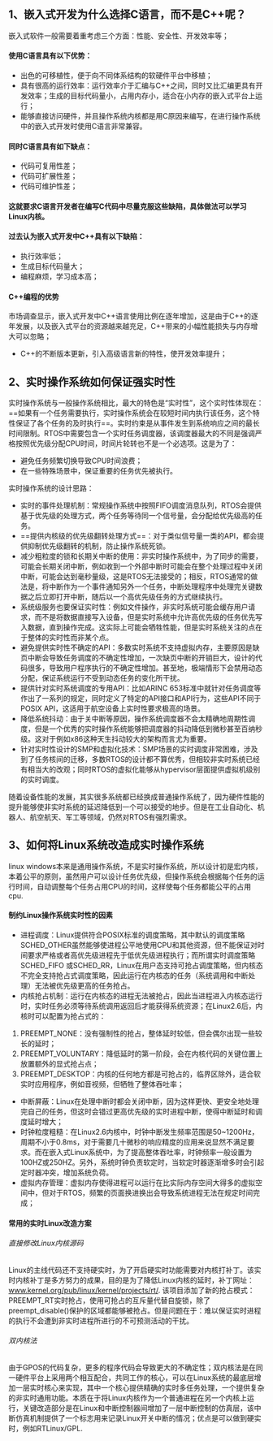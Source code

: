 ## 1、嵌入式开发为什么选择C语言，而不是C++呢？
嵌入式软件一般需要着重考虑三个方面：性能、安全性、开发效率等；
#### 使用C语言具有以下优势：
- 出色的可移植性，便于向不同体系结构的软硬件平台中移植；
- 具有很高的运行效率：运行效率介于汇编与C++之间，同时又比汇编更具有开发效率；生成的目标代码量小，占用内存小，适合在小内存的嵌入式平台上运行；
- 能够直接访问硬件，并且操作系统内核都是用C原因来编写，在进行操作系统中的嵌入式开发时使用C语言非常兼容。

#### 同时C语言具有如下缺点：
- 代码可复用性差；
- 代码可扩展性差；
- 代码可维护性差；

#### 这就要求C语言开发者在编写C代码中尽量克服这些缺陷，具体做法可以学习Linux内核。

#### 过去认为嵌入式开发中C++具有以下缺陷：
- 执行效率低；
- 生成目标代码量大；
- 编程麻烦，学习成本高；

#### C++编程的优势
市场调查显示，嵌入式开发中C++语言使用比例在逐年增加，这是由于C++的逐年发展，以及嵌入式平台的资源越来越充足，C++带来的小幅性能损失与内存增大可以忽略；
- C++的不断版本更新，引入高级语言新的特性，使开发效率提升；


## 2、实时操作系统如何保证强实时性
实时操作系统与一般操作系统相比，最大的特色是“实时性”，这个实时性体现在：==如果有一个任务需要执行，实时操作系统会在较短时间内执行该任务，这个特性保证了各个任务的及时执行==。实时约束是从事件发生到系统响应之间的最长时间限制。RTOS中需要包含一个实时任务调度器，该调度器最大的不同是强调严格按照优先级分配CPU时间，时间片轮转也不是一个必选项。这是为了：
- 避免任务频繁切换导致CPU时间浪费；
- 在一些特殊场景中，保证重要的任务优先被执行。

实时操作系统的设计思路：
- 实时的事件处理机制：常规操作系统中按照FIFO调度消息队列，RTOS会提供基于优先级的处理方式，两个任务等待同一个信号量，会分配给优先级高的任务。
- ==提供内核级的优先级翻转处理方式==：对于类似信号量一类的API，都会提供抑制优先级翻转的机制，防止操作系统死锁。
- 减少粗粒度的锁和长期关中断的使用：非实时操作系统中，为了同步的需要，可能会长期关闭中断，例如收到一个外部中断时可能会在整个处理过程中关闭中断，可能会达到毫秒量级，这是RTOS无法接受的；相反，RTOS通常的做法是，将中断作为一个事件通知另外一个任务，中断处理程序中处理完关键数据之后立即打开中断，随后以一个高优先级任务的方式继续执行。
- 系统级服务也要保证实时性：例如文件操作，非实时系统可能会缓存用户请求，而不是将数据直接写入设备，但是实时系统中允许高优先级的任务优先写入数据，直到操作完成。这实际上可能会牺牲性能，但是实时系统关注的点在于整体的实时性而非某个点。
- 避免提供实时性不确定的API：多数实时系统不支持虚拟内存，主要原因是缺页中断会导致任务调度的不确定性增加，一次缺页中断的开销巨大，设计的代码很多，导致用户程序执行的不确定性增加。甚至地，极端情形下会禁用动态分配，保证系统运行不受到动态任务的变化所干扰。
- 提供针对实时系统调度的专用API：比如ARINC 653标准中就针对任务调度等作出了一系列的规定，同时定义了特定的API接口和API行为，这些API不同于POSIX API，这适用于航空设备上实时性要求极高的场景。
- 降低系统抖动：由于关中断等原因，操作系统调度器不会太精确地周期性调度，但是一个优秀的实时操作系统能够把调度器的抖动降低到微秒甚至百纳秒级。这对于例如x86这种天生抖动较大的架构而言尤为重要。
- 针对实时性设计的SMP和虚拟化技术：SMP场景的实时调度非常困难，涉及到了任务核间的迁移，多数RTOS的设计都不算优秀，但相较非实时系统已经有相当大的改观；同时RTOS的虚拟化能够从hypervisor层面提供虚拟机级别的实时调度。

随着设备性能的发展，其实很多系统都已经换成普通操作系统了，因为硬件性能的提升能够使非实时系统的延迟降低到一个可以接受的地步。但是在工业自动化、机器人、航空航天、军工等领域，仍然对RTOS有强烈需求。

## 3、如何将Linux系统改造成实时操作系统
linux windows本来是通用操作系统，不是实时操作系统，所以设计初是宏内核，本着公平的原则，虽然用户可以设计任务优先级，但操作系统会根据每个任务的运行时间，自动调整每个任务占用CPU的时间，这样使每个任务都能公平的占用cpu.

#### 制约Linux操作系统实时性的因素
- 进程调度：Linux提供符合POSIX标准的调度策略，其中默认的调度策略SCHED_OTHER虽然能够使进程公平地使用CPU和其他资源，但不能保证对时间要求严格或者高优先级进程先于低优先级进程执行；而所谓实时调度策略SCHED_FIFO 或SCHED_RR，Linux在用户态支持可抢占调度策略，但内核态不完全支持抢占式调度策略，因此运行在内核态的任务（系统调用和中断处理）无法被优先级更高的任务抢占。
- 内核抢占机制：运行在内核态的进程无法被抢占，因此当进程进入内核态运行时，实时任务必须等待系统调用返回后才能获得系统资源；在Linux2.6后，内核时可以配置为抢占式的：
1. PREEMPT_NONE：没有强制性的抢占，整体延时较低，但会偶尔出现一些较长的延时；
2. PREEMPT_VOLUNTARY：降低延时的第一阶段，会在内核代码的关键位置上放置额外的显式抢占点；
3. PREEMPT_DESKTOP：内核的任何地方都是可抢占的，临界区除外，适合软实时应用程序，例如音视频，但牺牲了整体吞吐率；

- 中断屏蔽：Linux在处理中断时都会关闭中断，因为这样更快、更安全地处理完自己的任务，但这时会错过更高优先级的实时进程中断，使得中断延时和调度延时增大；
- 时钟粒度粗糙：在Linux2.6内核中，时钟中断发生频率范围是50~1200Hz，周期不小于0.8ms，对于需要几十微秒的响应精度的应用来说显然不满足要求。而在嵌入式Linux系统中，为了提高整体吞吐率，时钟频率一般设置为100HZ或250HZ。另外，系统时钟负责软定时，当软定时器逐渐增多时会引起定时器冲突，增加系统负荷。
- 虚拟内存管理：虚拟内存使得进程可以运行在比实际内存空间大得多的虚拟空间中，但对于RTOS，频繁的页面换进换出会导致系统进程无法在规定时间完成；

#### 常用的实时Linux改造方案
###### 直接修改Linux内核源码
Linux的主线代码还不支持硬实时，为了开启硬实时功能需要对内核打补丁。该实时内核补丁是多方努力的成果，目的是为了降低Linux内核的延时，补丁网址：www.kernel.org/pub/linux/kernel/projects/rt/. 该项目添加了新的抢占模式：PREEMPT_RT实时抢占，使用可抢占的互斥量代替自旋锁，除了preempt_disable()保护的区域都能够被抢占。但是问题在于：难以保证实时进程的执行不会遭到非实时进程所进行的不可预测活动的干扰。

###### 双内核法
由于GPOS的代码复杂，更多的程序代码会导致更大的不确定性；双内核法是在同一硬件平台上采用两个相互配合，共同工作的核心，可以在Linux系统的最底层增加一层实时核心来实现，其中一个核心提供精确的实时多任务处理，一个提供复杂的非实时通用功能。本质在于将Linux内核作为一个普通进程在另一个内核上运行，关键改造部分是在Linux和中断控制器间增加了一层中断控制的仿真层，该中断仿真机制提供了一个标志用来记录Linux开关中断的情况；优点是可以做到硬实时，例如RTLinux/GPL.


